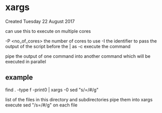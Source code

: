 # xargs
Created Tuesday 22 August 2017

can use this to execute on multiple cores

-P <no_of_cores>	the number of cores to use
-I <identifier> the identifier to pass the output of the script before the | as
-c <command> execute the command

pipe the output of one command into another command which will be executed in parallel


## example

find . -type f -print0 | xargs -0 sed "s/=/#/g"

list of the files in this directory and subdirectories
pipe them into xargs
execute sed "/s=/#/g" on each file